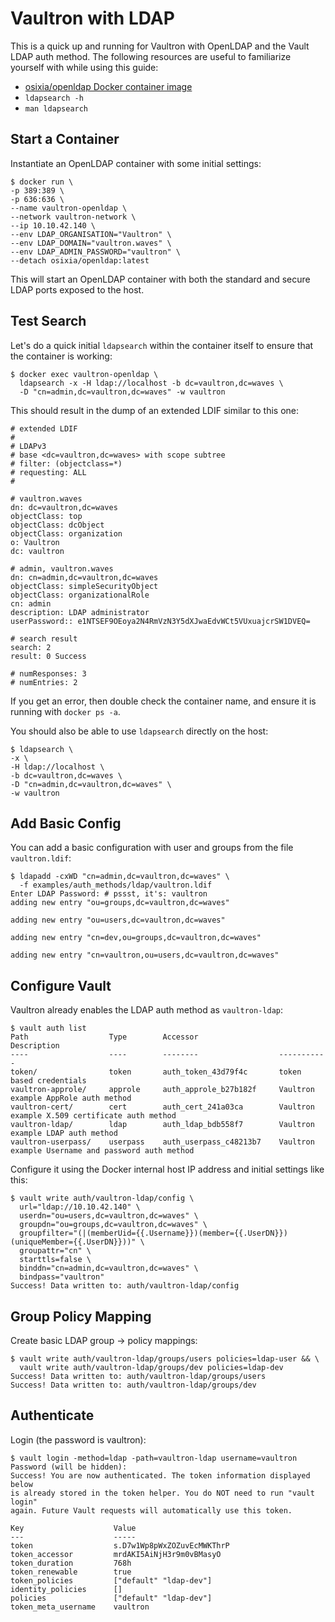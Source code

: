 # Vaultron with LDAP

This is a quick up and running for Vaultron with OpenLDAP and the Vault LDAP auth method. The following resources are useful to familiarize yourself with while using this guide:

- [osixia/openldap Docker container image](https://github.com/osixia/docker-openldap)
- `ldapsearch -h`
- `man ldapsearch`

## Start a Container

Instantiate an OpenLDAP container with some initial settings:

```
$ docker run \
-p 389:389 \
-p 636:636 \
--name vaultron-openldap \
--network vaultron-network \
--ip 10.10.42.140 \
--env LDAP_ORGANISATION="Vaultron" \
--env LDAP_DOMAIN="vaultron.waves" \
--env LDAP_ADMIN_PASSWORD="vaultron" \
--detach osixia/openldap:latest
```

This will start an OpenLDAP container with both the standard and secure LDAP ports exposed to the host.

## Test Search

Let's do a quick initial `ldapsearch` within the container itself to ensure that the container is working:

```
$ docker exec vaultron-openldap \
  ldapsearch -x -H ldap://localhost -b dc=vaultron,dc=waves \
  -D "cn=admin,dc=vaultron,dc=waves" -w vaultron
```

This should result in the dump of an extended LDIF similar to this one:

```
# extended LDIF
#
# LDAPv3
# base <dc=vaultron,dc=waves> with scope subtree
# filter: (objectclass=*)
# requesting: ALL
#

# vaultron.waves
dn: dc=vaultron,dc=waves
objectClass: top
objectClass: dcObject
objectClass: organization
o: Vaultron
dc: vaultron

# admin, vaultron.waves
dn: cn=admin,dc=vaultron,dc=waves
objectClass: simpleSecurityObject
objectClass: organizationalRole
cn: admin
description: LDAP administrator
userPassword:: e1NTSEF9OEoya2N4RmVzN3Y5dXJwaEdvWCt5VUxuajcrSW1DVEQ=

# search result
search: 2
result: 0 Success

# numResponses: 3
# numEntries: 2
```

If you get an error, then double check the container name, and ensure it is running with `docker ps -a`.

You should also be able to use `ldapsearch` directly on the host:

```
$ ldapsearch \
-x \
-H ldap://localhost \
-b dc=vaultron,dc=waves \
-D "cn=admin,dc=vaultron,dc=waves" \
-w vaultron
```

## Add Basic Config

You can add a basic configuration with user and groups from the file `vaultron.ldif`:

```
$ ldapadd -cxWD "cn=admin,dc=vaultron,dc=waves" \
  -f examples/auth_methods/ldap/vaultron.ldif
Enter LDAP Password: # pssst, it's: vaultron
adding new entry "ou=groups,dc=vaultron,dc=waves"

adding new entry "ou=users,dc=vaultron,dc=waves"

adding new entry "cn=dev,ou=groups,dc=vaultron,dc=waves"

adding new entry "cn=vaultron,ou=users,dc=vaultron,dc=waves"
```

## Configure Vault

Vaultron already enables the LDAP auth method as `vaultron-ldap`:

```
$ vault auth list
Path                  Type        Accessor                  Description
----                  ----        --------                  -----------
token/                token       auth_token_43d79f4c       token based credentials
vaultron-approle/     approle     auth_approle_b27b182f     Vaultron example AppRole auth method
vaultron-cert/        cert        auth_cert_241a03ca        Vaultron example X.509 certificate auth method
vaultron-ldap/        ldap        auth_ldap_bdb558f7        Vaultron example LDAP auth method
vaultron-userpass/    userpass    auth_userpass_c48213b7    Vaultron example Username and password auth method
```

Configure it using the Docker internal host IP address and initial settings like this:

```
$ vault write auth/vaultron-ldap/config \
  url="ldap://10.10.42.140" \
  userdn="ou=users,dc=vaultron,dc=waves" \
  groupdn="ou=groups,dc=vaultron,dc=waves" \
  groupfilter="(|(memberUid={{.Username}})(member={{.UserDN}})(uniqueMember={{.UserDN}}))" \
  groupattr="cn" \
  starttls=false \
  binddn="cn=admin,dc=vaultron,dc=waves" \
  bindpass="vaultron"
Success! Data written to: auth/vaultron-ldap/config
```

## Group Policy Mapping

Create basic LDAP group -> policy mappings:

```
$ vault write auth/vaultron-ldap/groups/users policies=ldap-user && \
  vault write auth/vaultron-ldap/groups/dev policies=ldap-dev
Success! Data written to: auth/vaultron-ldap/groups/users
Success! Data written to: auth/vaultron-ldap/groups/dev
```

## Authenticate

Login (the password is vaultron):

```
$ vault login -method=ldap -path=vaultron-ldap username=vaultron
Password (will be hidden):
Success! You are now authenticated. The token information displayed below
is already stored in the token helper. You do NOT need to run "vault login"
again. Future Vault requests will automatically use this token.

Key                    Value
---                    -----
token                  s.D7w1Wp8pWxZOZuvEcMWKThrP
token_accessor         mrdAKI5AiNjH3r9m0vBMasyO
token_duration         768h
token_renewable        true
token_policies         ["default" "ldap-dev"]
identity_policies      []
policies               ["default" "ldap-dev"]
token_meta_username    vaultron
```
